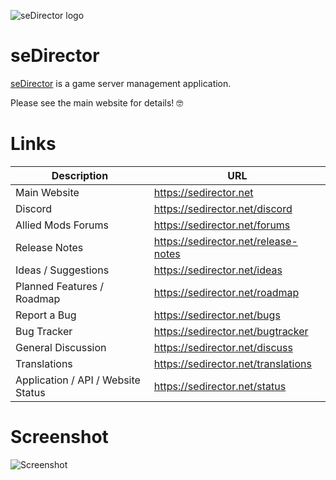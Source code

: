 ![seDirector logo](https://sedirector.net/images/logo.png)

# seDirector

[seDirector](https://sedirector.net) is a game server management application.

Please see the main website for details! 🤓

# Links

|Description|URL|
|--|--|
|Main Website|https://sedirector.net|
|Discord|https://sedirector.net/discord|
|Allied Mods Forums|https://sedirector.net/forums|
|Release Notes|https://sedirector.net/release-notes|
|Ideas / Suggestions|https://sedirector.net/ideas|
|Planned Features / Roadmap|https://sedirector.net/roadmap|
|Report a Bug|https://sedirector.net/bugs|
|Bug Tracker|https://sedirector.net/bugtracker|
|General Discussion|https://sedirector.net/discuss|
|Translations|https://sedirector.net/translations|
|Application / API / Website Status|https://sedirector.net/status|

# Screenshot
![Screenshot](https://sedirector.net/images/0.png)
